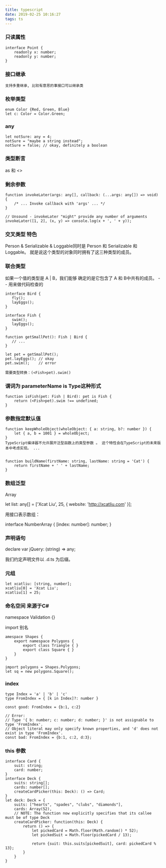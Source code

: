 ```yaml
---
title: typescript
date: 2019-02-25 10:16:27
tags: ts
---
```


### 只读属性
```
interface Point {
    readonly x: number;
    readonly y: number;
}
```

###  接口继承  
    支持多重继承, 比较有意思的事接口可以继承类

### 枚举类型
 ```
 enum Color {Red, Green, Blue}
 let c: Color = Color.Green;
```

### any 
```angular2html
let notSure: any = 4;
notSure = "maybe a string instead";
notSure = false; // okay, definitely a boolean

```
### 类型断言 
as 和 <>

### 剩余参数 
```angular2html
function invokeLater(args: any[], callback: (...args: any[]) => void) {
    /* ... Invoke callback with 'args' ... */
}

// Unsound - invokeLater "might" provide any number of arguments
invokeLater([1, 2], (x, y) => console.log(x + ', ' + y));

```

### 交叉类型 特色
Person & Serializable & Loggable同时是 Person 和 Serializable 和 Loggable。 就是说这个类型的对象同时拥有了这三种类型的成员。

### 联合类型 
 如果一个值的类型是 A | B，我们能够 确定的是它包含了 A 和 B中共有的成员。 -- 用来做代码检查的
 ```
interface Bird {
    fly();
    layEggs();
}

interface Fish {
    swim();
    layEggs();
}

function getSmallPet(): Fish | Bird {
    // ...
}

let pet = getSmallPet();
pet.layEggs(); // okay
pet.swim();    // error

需要类型转换：(<Fish>pet).swim()

```
 
###  谓词为 parameterName is Type这种形式
```
function isFish(pet: Fish | Bird): pet is Fish {
    return (<Fish>pet).swim !== undefined;
}
```
### 参数指定默认值 
```angular2html
function keepWholeObject(wholeObject: { a: string, b?: number }) {
    let { a, b = 1001 } = wholeObject;
}
TypeScript编译器不允许展开泛型函数上的类型参数 。 这个特性会在TypeScript的未来版本中考虑实现。 ...


function buildName(firstName: string, lastName: string = 'Cat') {
    return firstName + ' ' + lastName;
}

```
### 数组泛型   
Array<number>  

let list: any[] = ['Xcat Liu', 25, { website: 'http://xcatliu.com' }];

用接口表示数组：

interface NumberArray {
    [index: number]: number;
}

### 声明语句 
declare var jQuery: (string) => any;

我们约定声明文件以 .d.ts 为后缀。
### 元组 
```angular2html
let xcatliu: [string, number];
xcatliu[0] = 'Xcat Liu';
xcatliu[1] = 25;
```
### 命名空间  来源于C# 
namespace Validation {}

import 别名
```angular2html
amespace Shapes {
    export namespace Polygons {
        export class Triangle { }
        export class Square { }
    }
}

import polygons = Shapes.Polygons;
let sq = new polygons.Square();
```
### index 
```angular2html
type Index = 'a' | 'b' | 'c'
type FromIndex = { [k in Index]?: number }

const good: FromIndex = {b:1, c:2}

// Error:
// Type '{ b: number; c: number; d: number; }' is not assignable to type 'FromIndex'.
// Object literal may only specify known properties, and 'd' does not exist in type 'FromIndex'.
const bad: FromIndex = {b:1, c:2, d:3};
```
### this 参数
```angular2html
interface Card {
    suit: string;
    card: number;
}
interface Deck {
    suits: string[];
    cards: number[];
    createCardPicker(this: Deck): () => Card;
}
let deck: Deck = {
    suits: ["hearts", "spades", "clubs", "diamonds"],
    cards: Array(52),
    // NOTE: The function now explicitly specifies that its callee must be of type Deck
    createCardPicker: function(this: Deck) {
        return () => {
            let pickedCard = Math.floor(Math.random() * 52);
            let pickedSuit = Math.floor(pickedCard / 13);

            return {suit: this.suits[pickedSuit], card: pickedCard % 13};
        }
    }
}
```

